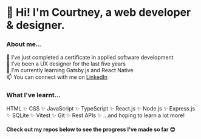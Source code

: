 <h1>👋 Hi! I'm Courtney, a web developer & designer.</h1>

<h3>About me...</h3>
👾 I’ve just completed a certificate in applied software development<br>
🎨 I’ve been a UX designer for the last five years<br>
🌱 I'm currently learning Gatsby.js and React Native<br>
📫 You can connect with me on <a href="https://www.linkedin.com/in/courtneysarah/">LinkedIn</a>

<h3>What I've learnt...</h3>
HTML ✨ CSS ✨ JavaScript ✨ TypeScript ✨ React.js ✨ Node.js ✨ Express.js ✨ SQLite ✨ Vitest ✨ Git ✨ Rest APIs ✨ ...and hoping to learn a lot more!

<h4>Check out my repos below to see the progress I've made so far 😊</h4>
